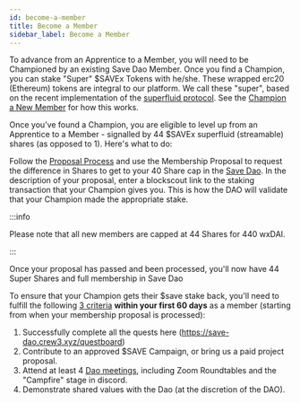 ```yaml
---
id: become-a-member
title: Become a Member
sidebar_label: Become a Member
---
```


To advance from an Apprentice to a Member, you will need to be Championed by an existing Save Dao Member. Once you find a Champion, you can stake "Super" $SAVEx Tokens with he/she.  These wrapped erc20 (Ethereum) tokens are integral to our platform.  We call these "super", based on the recent implementation of the [superfluid protocol](./superfluid-protocol). See the [Champion a New Member](./champion-a-member) for how this works.

Once you’ve found a Champion, you are eligible to level up from an Apprentice to a Member - signalled by 44 $SAVEx superfluid (streamable) shares (as opposed to 1). Here's what to do:

Follow the [Proposal Process](./proposal-types) and use the Membership Proposal to request the difference in Shares to get to your 40 Share cap in the [Save Dao](https://app.daohaus.club/dao/0x64/0x48cf4a3c08603f196be531ee1558b6aa641733c7/). In the description of your proposal, enter a blockscout link to the staking transaction that your Champion gives you. This is how the DAO will validate that your Champion made the appropriate stake.

:::info

Please note that all new members are capped at 44 Shares for 440 wxDAI.

:::

Once your proposal has passed and been processed, you'll now have 44 Super Shares and full membership in Save Dao

To ensure that your Champion gets their $save stake back, you'll need to fulfill the following [3 criteria](./champion-a-member#Success-Criteria) **within your first 60 days** as a member (starting from when your membership proposal is processed):
1. Successfully complete all the quests here (https://save-dao.crew3.xyz/questboard)
2. Contribute to an approved $SAVE Campaign, or bring us a paid project proposal.
4. Attend at least 4 [Dao meetings](./community-meetings), including Zoom Roundtables and the "Campfire" stage in discord.
5. Demonstrate shared values with the Dao (at the discretion of the DAO).
